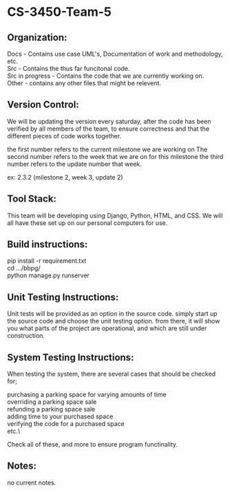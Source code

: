# CS-3450-Team-5
## Organization:

Docs - Contains use case UML's, Documentation of work and methodology, etc.\
Src - Contains the thus far funcitonal code.  
Src in progress - Contains the code that we are currently working on.  
Other - contains any other files that might be relevent.  

## Version Control:

We will be updating the version every saturday, after the code has been 
verified by all members of the team, to ensure correctness and that the 
different pieces of code works together.

the first number refers to the current milestone we are working on
The second number refers to the week that we are on for this milestone
the third number refers to the update number that week.

ex: 2.3.2 (milestone 2, week 3, update 2)

 
## Tool Stack:

This team will be developing using Django, Python, HTML, and CSS. We will all
have these set up on our personal computers for use.


## Build instructions:

pip install -r requirement.txt\
cd .../bbpg/\
python manage.py runserver  

## Unit Testing Instructions:

Unit tests will be provided as an option in the source code. simply start 
up the source code and choose the unit testing option. from there, it will
show you what parts of the project are operational, and which are still 
under construction.

## System Testing Instructions:

When testing the system, there are several cases that should be checked for;

purchasing a parking space for varying amounts of time\
overriding a parking space sale\
refunding a parking space sale\
adding time to your purchased space\
verifying the code for a purchased space\
etc.\

Check all of these, and more to ensure program functinality.

## Notes:

no current notes.
